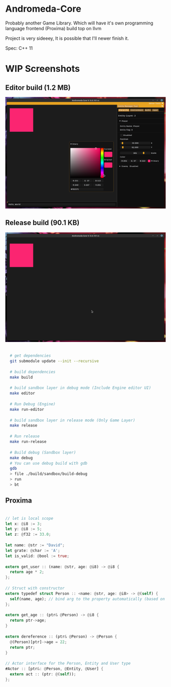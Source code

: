 # Andromeda-Core

Probably another Game Library. Which will have it's own programming language frontend (Proxima) build top on llvm

Project is very sideeey, It is possible that I'll newer finish it.

Spec: C++ 11


# WIP Screenshots

## Editor build (1.2 MB)
<img src="https://github.com/dkvilo/andromeda-core/blob/main/screenshots/editor.png" />

## Release build (90.1 KB)
<img src="https://github.com/dkvilo/andromeda-core/blob/main/screenshots/release.png" />


```zsh

  # get dependencies
  git submodule update --init --recursive

  # build dependencies
  make build
  
  # build sandbox layer in debug mode (Include Engine editor UI)
  make editor
  
  # Run Debug (Engine)
  make run-editor

  # build sandbox layer in release mode (Only Game Layer)
  make release

  # Run release
  make run-release

  # Build debug (Sandbox layer)
  make debug
  # You can use debug build with gdb  
  gdb
  > file ./build/sandbox/build-debug
  > run
  > bt

```

## Proxima

```rust

// let is local scope
let x: @i8 := 3;
let y: @i8 := 5;
let z: @f32 := 33.0;

let name: @str := "David";
let grate: @char := 'A';
let is_valid: @bool := true;

extern get_user :: (name: @str, age: @i8) -> @i8 {
  return age * 2;
};

// Struct with constructor 
extern typedef struct Person :: <name: @str, age: @i8> -> @(self) {
  self(name, age); // bind arg to the property automatically (based on param type)
};

extern get_age :: (ptr& @Person) -> @i8 {
  return ptr->age;
}

extern dereference :: (ptr& @Person) -> @Person {
  @(Person)[ptr]->age = 22;
  return ptr;
}

// Actor interface for the Person, Entity and User type
#Actor :: [ptr&: @Person, @Entity, @User] {
  extern act :: (ptr: @(self));
};

```